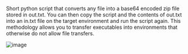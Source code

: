 Short python script that converts any file into a base64 encoded zip file stored in out.txt. You can then copy the script and the contents of out.txt into an in.txt file on the target environment and run the script again. This methodology allows you to transfer executables into environments that otherwise do not allow file transfers.

![image](https://user-images.githubusercontent.com/22229087/205155111-4e703923-13d8-4262-8563-9af78a9a57db.png)

